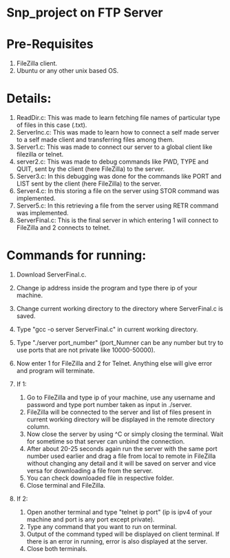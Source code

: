 # Snp_project on FTP Server
# Pre-Requisites
1. FileZilla client.
2. Ubuntu or any other unix based OS.

# Details:
1. ReadDir.c: This was made to learn fetching file names of particular type of files in this case (.txt).
2. ServerInc.c: This was made to learn how to connect a self made server to a self made client and transferring files among them.
3. Server1.c: This was made to connect our server to a global client like filezilla or telnet.
4. server2.c: This was made to debug commands like PWD, TYPE and QUIT, sent by the client (here FileZilla) to the server.
5. Server3.c: In this debugging was done for the commands like PORT and LIST sent by the client (here FileZilla) to the server.
6. Server4.c: In this storing a file on the server using STOR command was implemented.
7. Server5.c: In this retrieving a file from the server using RETR command was implemented.
8. ServerFinal.c: This is the final server in which entering 1 will connect to FileZilla and 2 connects to telnet.

# Commands for running:
1. Download ServerFinal.c.
2. Change ip address inside the program and type there ip of your machine.
3. Change current working directory to the directory where ServerFinal.c is saved.
4. Type "gcc -o server ServerFinal.c" in current working directory.
5. Type "./server port_number" (port_Numner can be any number but try to use ports that are not private like 10000-50000).
6. Now enter 1 for FileZilla and 2 for Telnet. Anything else will give error and program will terminate.
7. If 1:
   1. Go to FileZilla and type ip of your machine, use any username and password and type port number taken as input in ./server.
   2. FileZilla will be connected to the server and list of files present in current working directory will be displayed in the remote directory column.  
   3. Now close the server by using ^C or simply closing the terminal. Wait for sometime so that server can unbind the connection.
   4. After about 20-25 seconds again run the server with the same port number used earlier and drag a file from local to remote in FileZilla without changing any detail and it will be saved on server and vice versa for downloading a file from the server.
   5. You can check downloaded file in respective folder.
   6. Close terminal and FileZilla.
   
8. If 2:
   1. Open another terminal and type "telnet ip port" (ip is ipv4 of your machine and port is any port except private).
   2. Type any command that you want to run on terminal.
   3. Output of the command typed will be displayed on client terminal. If there is an error in running, error is also displayed at the server.
   4. Close both terminals.
